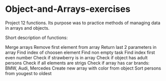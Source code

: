 ﻿# Object-and-Arrays-exercises
Project 12 functions. Its purpose was to practice methods of managing data in arrays and objects.

Short description of functions:

Merge arrays
Remove first element from array
Return last 2 parameters in array
Find index of choosen element
Find non empty task
Find index first even number
Check if strawberry is in array
Check if object has adult persons
Check if all elements are strigs
Check if array has car brands: BMW, Audi, Mercedes
Create new array with color from object
Sort persons from yougest to oldest
